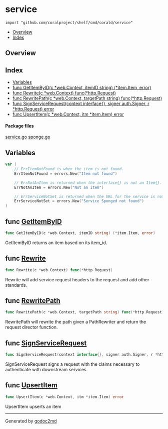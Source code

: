 

# service
`import "github.com/coralproject/shelf/cmd/corald/service"`

* [Overview](#pkg-overview)
* [Index](#pkg-index)

## <a name="pkg-overview">Overview</a>



## <a name="pkg-index">Index</a>
* [Variables](#pkg-variables)
* [func GetItemByID(c *web.Context, itemID string) (*item.Item, error)](#GetItemByID)
* [func Rewrite(c *web.Context) func(*http.Request)](#Rewrite)
* [func RewritePath(c *web.Context, targetPath string) func(*http.Request)](#RewritePath)
* [func SignServiceRequest(context interface{}, signer auth.Signer, r *http.Request) error](#SignServiceRequest)
* [func UpsertItem(c *web.Context, itm *item.Item) error](#UpsertItem)


#### <a name="pkg-files">Package files</a>
[service.go](/src/github.com/coralproject/shelf/cmd/corald/service/service.go) [sponge.go](/src/github.com/coralproject/shelf/cmd/corald/service/sponge.go) 



## <a name="pkg-variables">Variables</a>
``` go
var (
    // ErrItemNotFound is when the item is not found.
    ErrItemNotFound = errors.New("Item not found")

    // ErrNotAnItem is returned when the interface{} is not an Item{}.
    ErrNotAnItem = errors.New("Not an item")

    // ErrServiceNotSet is returned when the URL for the service is not setup.
    ErrServiceNotSet = errors.New("Service Sponged not found")
)
```


## <a name="GetItemByID">func</a> [GetItemByID](/src/target/sponge.go?s=629:696#L16)
``` go
func GetItemByID(c *web.Context, itemID string) (*item.Item, error)
```
GetItemByID returns an item based on its item_id.



## <a name="Rewrite">func</a> [Rewrite](/src/target/service.go?s=509:557#L10)
``` go
func Rewrite(c *web.Context) func(*http.Request)
```
Rewrite will add service request headers to the request and add other
standards.



## <a name="RewritePath">func</a> [RewritePath](/src/target/service.go?s=973:1044#L32)
``` go
func RewritePath(c *web.Context, targetPath string) func(*http.Request)
```
RewritePath will rewrite the path given a PathRewriter and return the request
director function.



## <a name="SignServiceRequest">func</a> [SignServiceRequest](/src/target/service.go?s=239:326#L2)
``` go
func SignServiceRequest(context interface{}, signer auth.Signer, r *http.Request) error
```
SignServiceRequest signs a request with the claims necessary to authenticate
with downstream services.



## <a name="UpsertItem">func</a> [UpsertItem](/src/target/sponge.go?s=1257:1310#L47)
``` go
func UpsertItem(c *web.Context, itm *item.Item) error
```
UpsertItem upserts an item








- - -
Generated by [godoc2md](http://godoc.org/github.com/davecheney/godoc2md)
